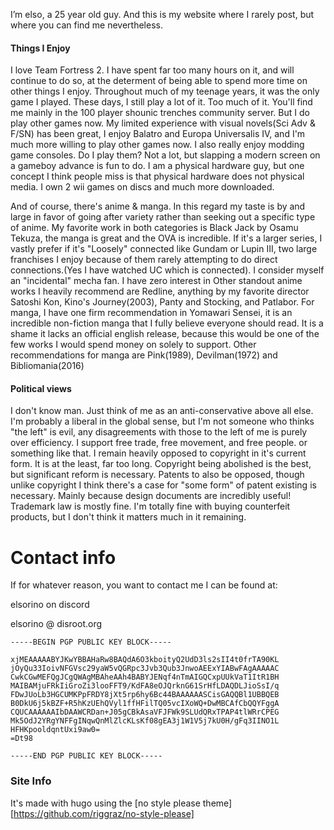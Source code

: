 I’m elso, a 25 year old guy. And this is my website where I rarely post, but where you can find me nevertheless.

#### Things I Enjoy
I love Team Fortress 2. I have spent far too many hours on it, and will continue to do so, at the determent of being able to spend more time on other things I enjoy. Throughout much of my teenage years, it was the only game I played. These days, I still play a lot of it. Too much of it. You'll find me mainly in the 100 player shounic trenches community server.
But I do play other games now. My limited experience with visual novels(Sci Adv & F/SN) has been great, I enjoy Balatro and Europa Universalis IV, and I'm much more willing to play other games now.
I also really enjoy modding game consoles. Do I play them? Not a lot, but slapping a modern screen on a gameboy advance is fun to do. I am a physical hardware guy, but one concept I think people miss is that physical hardware does not physical media. I own 2 wii games on discs and much more downloaded. 

And of course, there's anime & manga. In this regard my taste is by and large in favor of going after variety rather than seeking out a specific type of anime. My favorite work in both categories is Black Jack by Osamu Tekuza, the manga is great and the OVA is incredible. If it's a larger series, I vastly prefer if it's "Loosely" connected like Gundam or Lupin III, two large franchises I enjoy because of them rarely attempting to do direct connections.(Yes I have watched UC which is connected). 
I consider myself an "incidental" mecha fan. I have zero interest in 
Other standout anime works I heavily recommend are Redline, anything by my favorite director Satoshi Kon, Kino's Journey(2003), Panty and Stocking, and Patlabor.
For manga, I have one firm recommendation in Yomawari Sensei, it is an incredible non-fiction manga that I fully believe everyone should read. It is a shame it lacks an official english release, because this would be one of the few works I would spend money on solely to support.
Other recommendations for manga are Pink(1989), Devilman(1972) and Bibliomania(2016)

#### Political views
I don't know man. Just think of me as an anti-conservative above all else. I'm probably a liberal in the global sense, but I'm not someone who thinks "the left" is evil, any disagreements with those to the left of me is purely over efficiency. I support free trade, free movement, and free people. or something like that. 
I remain heavily opposed to copyright in it's current form. It is at the least, far too long. Copyright being abolished is the best, but significant reform is necessary. Patents to also be opposed, though unlike copyright I think there's a case for "some form" of patent existing is necessary. Mainly because design documents are incredibly useful! Trademark law is mostly fine. I'm totally fine with buying counterfeit products, but I don't think it matters much in it remaining. 
# Contact info

If for whatever reason, you want to contact me I can be found at:

elsorino on discord

elsorino @ disroot.org

```
-----BEGIN PGP PUBLIC KEY BLOCK-----

xjMEAAAAABYJKwYBBAHaRw8BAQdA6O3kboityQ2UdD3ls2sII4t0frTA90KL
jOyQu33IoivNFGVsc29yaW5vQGRpc3Jvb3Qub3JnwoAEExYIABwFAgAAAAAC
CwkCGwMEFQgJCgQWAgMBAheAAh4BABYJENqf4nTmAIGQCxpUUkVaT1ItR1BH
MAIBAMjuFRkIiGroZi3looFFT9/KdFA8eOJQrknG61SrHfLDAQDLJioSsI/q
FDwJUoLb3HGCUMKPpFRDY8jXt5rp6hy6Bc44BAAAAAASCisGAQQBl1UBBQEB
B0DkU6j5kBZF+R5hKzUEhQVyl1ffHFilTQ05vcIXoWQ+DwMBCAfCbQQYFggA
CQUCAAAAAAIbDAAWCRDan+J05gCBkAsaVFJFWk9SLUdQRxTPAP4tlWRrCPEG
Mk5OdJ2YRgYNFFgINqwQnMlZlcKLsKf08gEA3j1W1V5j7kU0H/gFq3IINO1L
HFHKpooldqntUxi9aw0=
=Dt98

-----END PGP PUBLIC KEY BLOCK-----
```
### 
### Site Info
It's made with hugo using the [no style please theme][https://github.com/riggraz/no-style-please]

